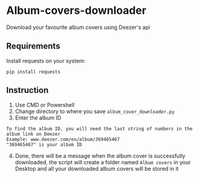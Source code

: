 # Album-covers-downloader
Download your favourite album covers using Deezer's api
## Requirements 
Install requests on your system:
```
pip install requests
```
## Instruction
1. Use CMD or Powershell
2. Change directory to where you save `album_cover_downloader.py`
3. Enter the album ID
```
To find the album ID, you will need the last string of numbers in the album link on Deezer
Example: www.deezer.com/en/album/369465467
"369465467" is your album ID
```
4. Done, there will be a message when the album cover is successfully downloaded, the script will create a folder named `Album covers` in your Desktop and all your downloaded album covers will be stored in it
